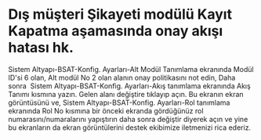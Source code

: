 # Dış müşteri Şikayeti modülü Kayıt Kapatma aşamasında onay akışı hatası hk.

Sistem Altyapı-BSAT-Konfig. Ayarları-Alt Modül Tanımlama ekranında Modül ID'si 6 olan, Alt modül No 2 olan alanın onay politikasını not edin,
Daha sonra  Sistem Altyapı-BSAT-Konfig. Ayarları-Akış tanımlama ekranında Akış Tanımı kısmına yazın. Gelen alanı değiştire tıklayıp açın. Bu ekranın ekran görüntüsünü ve,
Sistem Altyapı-BSAT-Konfig. Ayarları-Rol tanımlama ekranında Rol No kısmına bir önceki ekranda gördüğünüz rol numarasını/numaralarını yapıştırın daha sonra değiştir diyerek açın ve yine bu ekranların da ekran görüntülerini destek ekibimize iletmenizi rica ederiz.


